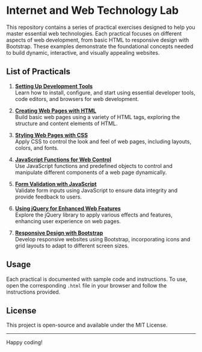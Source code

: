 # Internet and Web Technology Lab

This repository contains a series of practical exercises designed to help you master essential web technologies. Each practical focuses on different aspects of web development, from basic HTML to responsive design with Bootstrap. These examples demonstrate the foundational concepts needed to build dynamic, interactive, and visually appealing websites.

## List of Practicals

1. **[Setting Up Development Tools](#)**  
   Learn how to install, configure, and start using essential developer tools, code editors, and browsers for web development.

2. **[Creating Web Pages with HTML](#)**  
   Build basic web pages using a variety of HTML tags, exploring the structure and content elements of HTML.

3. **[Styling Web Pages with CSS](#)**  
   Apply CSS to control the look and feel of web pages, including layouts, colors, and fonts.

4. **[JavaScript Functions for Web Control](https://github.com/Vishesh-Dhiman/Internet-and-web-technology/tree/main/Practicals/Practical%20-%204)**  
   Use JavaScript functions and predefined objects to control and manipulate different components of a web page dynamically.

5. **[Form Validation with JavaScript](#)**  
   Validate form inputs using JavaScript to ensure data integrity and provide feedback to users.

6. **[Using jQuery for Enhanced Web Features](#)**  
   Explore the jQuery library to apply various effects and features, enhancing user experience on web pages.

7. **[Responsive Design with Bootstrap](#)**  
   Develop responsive websites using Bootstrap, incorporating icons and grid layouts to adapt to different screen sizes.

## Usage

Each practical is documented with sample code and instructions. To use, open the corresponding `.html` file in your browser and follow the instructions provided.

## License

This project is open-source and available under the MIT License.

---

Happy coding!
